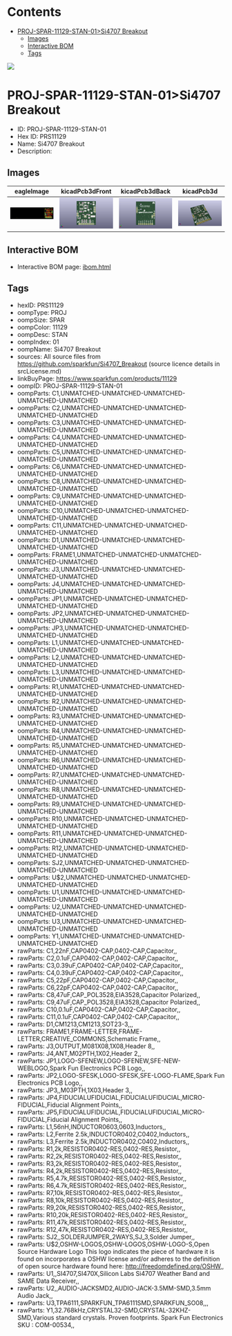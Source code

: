 



Contents
========

* [PROJ-SPAR-11129-STAN-01>Si4707 Breakout](#proj-spar-11129-stan-01si4707-breakout)
	* [Images](#images)
	* [Interactive BOM](#interactive-bom)
	* [Tags](#tags)
  
![][im]
# PROJ-SPAR-11129-STAN-01>Si4707 Breakout

- ID: PROJ-SPAR-11129-STAN-01
- Hex ID: PRS11129
- Name: Si4707 Breakout
- Description: 

## Images
  
  

|eagleImage|kicadPcb3dFront|kicadPcb3dBack|kicadPcb3d|
| :---: | :---: | :---: | :---: |
|[![eagleImage](eagleImage_140.png)](eagleImage_.png)|[![kicadPcb3dFront](kicadPcb3dFront_140.png)](kicadPcb3dFront_.png)|[![kicadPcb3dBack](kicadPcb3dBack_140.png)](kicadPcb3dBack_.png)|[![kicadPcb3d](kicadPcb3d_140.png)](kicadPcb3d_.png)|

## Interactive BOM

- Interactive BOM page: [ibom.html](kicad/bom/ibom.html)

## Tags

- hexID: PRS11129
- oompType: PROJ
- oompSize: SPAR
- oompColor: 11129
- oompDesc: STAN
- oompIndex: 01
- oompName: Si4707 Breakout
- sources: All source files from https://github.com/sparkfun/Si4707_Breakout (source licence details in srcLicense.md)
- linkBuyPage: https://www.sparkfun.com/products/11129
- oompID: PROJ-SPAR-11129-STAN-01
- oompParts: C1,UNMATCHED-UNMATCHED-UNMATCHED-UNMATCHED-UNMATCHED
- oompParts: C2,UNMATCHED-UNMATCHED-UNMATCHED-UNMATCHED-UNMATCHED
- oompParts: C3,UNMATCHED-UNMATCHED-UNMATCHED-UNMATCHED-UNMATCHED
- oompParts: C4,UNMATCHED-UNMATCHED-UNMATCHED-UNMATCHED-UNMATCHED
- oompParts: C5,UNMATCHED-UNMATCHED-UNMATCHED-UNMATCHED-UNMATCHED
- oompParts: C6,UNMATCHED-UNMATCHED-UNMATCHED-UNMATCHED-UNMATCHED
- oompParts: C8,UNMATCHED-UNMATCHED-UNMATCHED-UNMATCHED-UNMATCHED
- oompParts: C9,UNMATCHED-UNMATCHED-UNMATCHED-UNMATCHED-UNMATCHED
- oompParts: C10,UNMATCHED-UNMATCHED-UNMATCHED-UNMATCHED-UNMATCHED
- oompParts: C11,UNMATCHED-UNMATCHED-UNMATCHED-UNMATCHED-UNMATCHED
- oompParts: D1,UNMATCHED-UNMATCHED-UNMATCHED-UNMATCHED-UNMATCHED
- oompParts: FRAME1,UNMATCHED-UNMATCHED-UNMATCHED-UNMATCHED-UNMATCHED
- oompParts: J3,UNMATCHED-UNMATCHED-UNMATCHED-UNMATCHED-UNMATCHED
- oompParts: J4,UNMATCHED-UNMATCHED-UNMATCHED-UNMATCHED-UNMATCHED
- oompParts: JP1,UNMATCHED-UNMATCHED-UNMATCHED-UNMATCHED-UNMATCHED
- oompParts: JP2,UNMATCHED-UNMATCHED-UNMATCHED-UNMATCHED-UNMATCHED
- oompParts: JP3,UNMATCHED-UNMATCHED-UNMATCHED-UNMATCHED-UNMATCHED
- oompParts: L1,UNMATCHED-UNMATCHED-UNMATCHED-UNMATCHED-UNMATCHED
- oompParts: L2,UNMATCHED-UNMATCHED-UNMATCHED-UNMATCHED-UNMATCHED
- oompParts: L3,UNMATCHED-UNMATCHED-UNMATCHED-UNMATCHED-UNMATCHED
- oompParts: R1,UNMATCHED-UNMATCHED-UNMATCHED-UNMATCHED-UNMATCHED
- oompParts: R2,UNMATCHED-UNMATCHED-UNMATCHED-UNMATCHED-UNMATCHED
- oompParts: R3,UNMATCHED-UNMATCHED-UNMATCHED-UNMATCHED-UNMATCHED
- oompParts: R4,UNMATCHED-UNMATCHED-UNMATCHED-UNMATCHED-UNMATCHED
- oompParts: R5,UNMATCHED-UNMATCHED-UNMATCHED-UNMATCHED-UNMATCHED
- oompParts: R6,UNMATCHED-UNMATCHED-UNMATCHED-UNMATCHED-UNMATCHED
- oompParts: R7,UNMATCHED-UNMATCHED-UNMATCHED-UNMATCHED-UNMATCHED
- oompParts: R8,UNMATCHED-UNMATCHED-UNMATCHED-UNMATCHED-UNMATCHED
- oompParts: R9,UNMATCHED-UNMATCHED-UNMATCHED-UNMATCHED-UNMATCHED
- oompParts: R10,UNMATCHED-UNMATCHED-UNMATCHED-UNMATCHED-UNMATCHED
- oompParts: R11,UNMATCHED-UNMATCHED-UNMATCHED-UNMATCHED-UNMATCHED
- oompParts: R12,UNMATCHED-UNMATCHED-UNMATCHED-UNMATCHED-UNMATCHED
- oompParts: SJ2,UNMATCHED-UNMATCHED-UNMATCHED-UNMATCHED-UNMATCHED
- oompParts: U$2,UNMATCHED-UNMATCHED-UNMATCHED-UNMATCHED-UNMATCHED
- oompParts: U1,UNMATCHED-UNMATCHED-UNMATCHED-UNMATCHED-UNMATCHED
- oompParts: U2,UNMATCHED-UNMATCHED-UNMATCHED-UNMATCHED-UNMATCHED
- oompParts: U3,UNMATCHED-UNMATCHED-UNMATCHED-UNMATCHED-UNMATCHED
- oompParts: Y1,UNMATCHED-UNMATCHED-UNMATCHED-UNMATCHED-UNMATCHED
- rawParts: C1,22nF,CAP0402-CAP,0402-CAP,Capacitor,,
- rawParts: C2,0.1uF,CAP0402-CAP,0402-CAP,Capacitor,,
- rawParts: C3,0.39uF,CAP0402-CAP,0402-CAP,Capacitor,,
- rawParts: C4,0.39uF,CAP0402-CAP,0402-CAP,Capacitor,,
- rawParts: C5,22pF,CAP0402-CAP,0402-CAP,Capacitor,,
- rawParts: C6,22pF,CAP0402-CAP,0402-CAP,Capacitor,,
- rawParts: C8,47uF,CAP_POL3528,EIA3528,Capacitor Polarized,,
- rawParts: C9,47uF,CAP_POL3528,EIA3528,Capacitor Polarized,,
- rawParts: C10,0.1uF,CAP0402-CAP,0402-CAP,Capacitor,,
- rawParts: C11,0.1uF,CAP0402-CAP,0402-CAP,Capacitor,,
- rawParts: D1,CM1213,CM1213,SOT23-3,,,
- rawParts: FRAME1,FRAME-LETTER,FRAME-LETTER,CREATIVE_COMMONS,Schematic Frame,,
- rawParts: J3,OUTPUT,M081X08,1X08,Header 8,,
- rawParts: J4,ANT,M02PTH,1X02,Header 2,,
- rawParts: JP1,LOGO-SFENEW,LOGO-SFENEW,SFE-NEW-WEBLOGO,Spark Fun Electronics PCB Logo,,
- rawParts: JP2,LOGO-SFESK,LOGO-SFESK,SFE-LOGO-FLAME,Spark Fun Electronics PCB Logo,,
- rawParts: JP3,,M03PTH,1X03,Header 3,,
- rawParts: JP4,FIDUCIALUFIDUCIAL,FIDUCIALUFIDUCIAL,MICRO-FIDUCIAL,Fiducial Alignment Points,,
- rawParts: JP5,FIDUCIALUFIDUCIAL,FIDUCIALUFIDUCIAL,MICRO-FIDUCIAL,Fiducial Alignment Points,,
- rawParts: L1,56nH,INDUCTOR0603,0603,Inductors,,
- rawParts: L2,Ferrite 2.5k,INDUCTOR0402,C0402,Inductors,,
- rawParts: L3,Ferrite 2.5k,INDUCTOR0402,C0402,Inductors,,
- rawParts: R1,2k,RESISTOR0402-RES,0402-RES,Resistor,,
- rawParts: R2,2k,RESISTOR0402-RES,0402-RES,Resistor,,
- rawParts: R3,2k,RESISTOR0402-RES,0402-RES,Resistor,,
- rawParts: R4,2k,RESISTOR0402-RES,0402-RES,Resistor,,
- rawParts: R5,4.7k,RESISTOR0402-RES,0402-RES,Resistor,,
- rawParts: R6,4.7k,RESISTOR0402-RES,0402-RES,Resistor,,
- rawParts: R7,10k,RESISTOR0402-RES,0402-RES,Resistor,,
- rawParts: R8,10k,RESISTOR0402-RES,0402-RES,Resistor,,
- rawParts: R9,20k,RESISTOR0402-RES,0402-RES,Resistor,,
- rawParts: R10,20k,RESISTOR0402-RES,0402-RES,Resistor,,
- rawParts: R11,47k,RESISTOR0402-RES,0402-RES,Resistor,,
- rawParts: R12,47k,RESISTOR0402-RES,0402-RES,Resistor,,
- rawParts: SJ2,,SOLDERJUMPER_2WAYS,SJ_3,Solder Jumper,,
- rawParts: U$2,OSHW-LOGOS,OSHW-LOGOS,OSHW-LOGO-S,Open Source Hardware Logo This logo indicates the piece of hardware it is found on incorporates a OSHW license and/or adheres to the definition of open source hardware found here: http://freedomdefined.org/OSHW,,
- rawParts: U1,,SI4707,SI470X,Silicon Labs Si4707 Weather Band and SAME Data Receiver,,
- rawParts: U2,,AUDIO-JACKSMD2,AUDIO-JACK-3.5MM-SMD,3.5mm Audio Jack,,
- rawParts: U3,TPA6111,SPARKFUN_TPA6111SMD,SPARKFUN_SO08,,,
- rawParts: Y1,32.768kHz,CRYSTAL32-SMD,CRYSTAL-32KHZ-SMD,Various standard crystals. Proven footprints. Spark Fun Electronics SKU : COM-00534,,



[im]: kicadPcb3d_450.png
